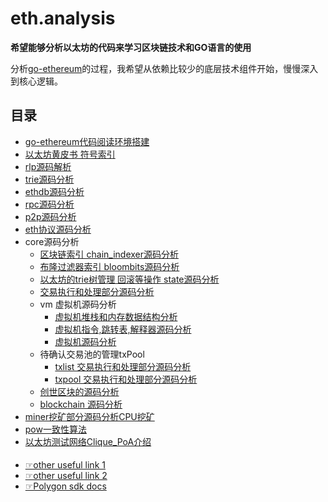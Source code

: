 # eth.analysis

**希望能够分析以太坊的代码来学习区块链技术和GO语言的使用**

分析[go-ethereum](https://github.com/ethereum/go-ethereum)的过程，我希望从依赖比较少的底层技术组件开始，慢慢深入到核心逻辑。

## 目录
- [go-ethereum代码阅读环境搭建](/go-ethereum源码阅读环境搭建.md)
- [以太坊黄皮书 符号索引](a黄皮书里面出现的所有的符号索引.md)
- [rlp源码解析](/rlp源码解析.md)
- [trie源码分析](/net/trie源码分析.md)
- [ethdb源码分析](/net/ethdb源码分析.md)
- [rpc源码分析](/rpc/rpc源码分析.md)
- [p2p源码分析](/p2p/p2p源码分析.md)
- [eth协议源码分析](/net/eth源码分析.md)
- core源码分析
	- [区块链索引 chain_indexer源码分析](/core/core-chain_indexer源码解析.md)
	- [布隆过滤器索引 bloombits源码分析](/core/core-bloombits源码分析.md)
	- [以太坊的trie树管理 回滚等操作 state源码分析](/core/core-state源码分析.md)
	- [交易执行和处理部分源码分析](/core/core-state-process源码分析.md)
	- vm 虚拟机源码分析
		- [虚拟机堆栈和内存数据结构分析](/core/core-vm-stack-memory源码分析.md)
		- [虚拟机指令,跳转表,解释器源码分析](/core/core-vm-jumptable-instruction.md)
		- [虚拟机源码分析](/core/core-vm源码分析.md)
	- 待确认交易池的管理txPool
		- [txlist 交易执行和处理部分源码分析](/core/core-txlist交易池的一些数据结构源码分析.md)
		- [txpool 交易执行和处理部分源码分析](/core/core-txpool交易池源码分析.md)
	- [创世区块的源码分析](/core/core-genesis创世区块源码分析.md)
	- [blockchain 源码分析](/core/core-blockchain源码分析.md)
- [miner挖矿部分源码分析CPU挖矿](/miner挖矿部分源码分析CPU挖矿.md)
- [pow一致性算法](/consensus/pow一致性算法.md)
- [以太坊测试网络Clique_PoA介绍](/以太坊测试网络Clique_PoA介绍.md)

####
- [☞other useful link 1](https://github.com/XChainLab/documentation) 
- [☞other useful link 2](https://github.com/lbc-team/deep_ethereum) 
- [☞Polygon sdk docs ](https://sdk-docs.polygon.technology/docs/overview)